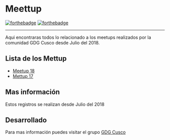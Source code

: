 # Meettup
[![forthebadge](https://forthebadge.com/images/badges/built-by-developers.svg)](https://forthebadge.com) [![forthebadge](https://forthebadge.com/images/badges/makes-people-smile.svg)](https://forthebadge.com) 
______
Aqui encontraras todos lo relacionado a los meetups realizados por la comunidad GDG Cusco desde Julio del 2018.

## Lista de los Mettup
 - [Meetup 18](https://github.com/GDG-Cusco/Meettup/tree/master/Meetup-18)
 - [Mettup 17](https://github.com/GDG-Cusco/Meettup/tree/master/Meetup-17)

## Mas información
Estos registros se realizan desde Julio del 2018

## Desarrollado
Para mas información puedes visitar el grupo [GDG Cusco](https://www.facebook.com/gdgcusco)
